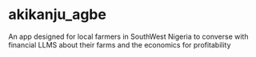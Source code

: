 # akikanju_agbe
An app designed for local farmers in SouthWest Nigeria to converse  with financial LLMS about their farms and the economics for profitability
